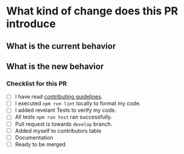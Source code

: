 <!--
    Thank you very much for contributing to coderplex by creating an PR! ❤️
-->

<!--
Please make sure you are familiar with and follow the instructions in the
contributing guidelines (found in the CONTRIBUTING.md file).

Please fill out the information below to expedite the review and (hopefully)
merge of your pull request!
-->

<!-- Is it a Bug fix, feature, docs update, ... -->

# What kind of change does this PR introduce

<!-- You can also link to an open issue here -->

## What is the current behavior

<!-- if this is a feature change -->

## What is the new behavior

<!-- Have you done all of these things?  -->

### Checklist for this PR

<!-- add "N/A" to the end of each line that's irrelevant to your changes -->

<!-- to check an item, place an "x" in the box like so: "- [x] Documentation" -->

* [ ] I have read [contributing guidelines](/.github/CONTRIBUTING.md).
* [ ] I executed `npm run lint` locally to format my code.
* [ ] I added revelant Tests to verify my code.
* [ ] All tests `npm run test` ran successfully.
* [ ] Pull request is towards `develop` branch.
* [ ] Added myself to contributors table <!-- this is optional, see the contributing guidelines for instructions -->
* [ ] Documentation
* [ ] Ready to be merged <!-- In your opinion, is this ready to be merged as soon as it's reviewed? -->

<!-- feel free to add additional comments -->

<!-- Thank you for contributing! -->
